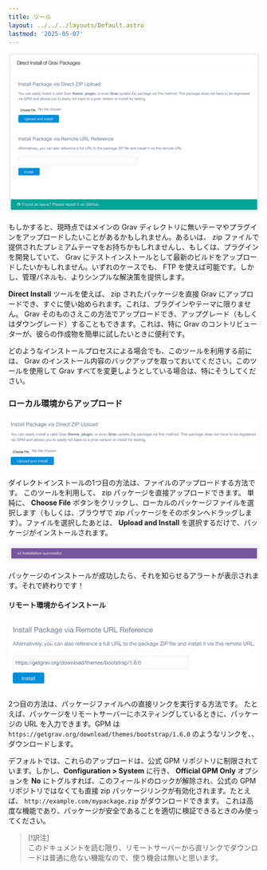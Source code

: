 ```yaml
---
title: ツール
layout: ../../../layouts/Default.astro
lastmod: '2025-05-07'
---
```

![Admin Tools](tools.png)

もしかすると、現時点ではメインの Grav ディレクトリに無いテーマやプラグインをアップロードしたいことがあるかもしれません。あるいは、 zip ファイルで提供されたプレミアムテーマをお持ちかもしれませんし、もしくは、プラグインを開発していて、 Grav にテストインストールとして最新のビルドをアップロードしたいかもしれません。いずれのケースでも、 FTP を使えば可能です。しかし、管理パネルも、よりシンプルな解決策を提供します。

**Direct Install** ツールを使えば、 zip されたパッケージを直接 Grav にアップロードでき、すぐに使い始められます。これは、プラグインやテーマに限りません。 Grav そのものさえこの方法でアップロードでき、アップグレード（もしくはダウングレード）することもできます。これは、特に Grav のコントリビューターが、彼らの作成物を簡単に試したいときに便利です。

どのようなインストールプロセスによる場合でも、このツールを利用する前には、 Grav のインストール内容のバックアップを取っておいてください。このツールを使用して Grav すべてを変更しようとしている場合は、特にそうしてください。

<h3 id="uploading">ローカル環境からアップロード</h3>

![Admin Tools](tools1.png)

ダイレクトインストールの1つ目の方法は、ファイルのアップロードする方法です。
このツールを利用して、 zip パッケージを直接アップロードできます。
単純に、 **Choose File** ボタンをクリックし、ローカルのパッケージファイルを選択します（もしくは、ブラウザで zip パッケージをそのボタンへドラッグします）。ファイルを選択したあとは、 **Upload and Install** を選択するだけで、パッケージがインストールされます。

![Admin Tools](tools1b.png)

パッケージのインストールが成功したら、それを知らせるアラートが表示されます。それで終わりです！

<h4 id="remote-location">リモート環境からインストール</h4>

![Admin Tools](tools2.png)

2つ目の方法は、パッケージファイルへの直接リンクを実行する方法です。
たとえば、パッケージをリモートサーバーにホスティングしているときに、パッケージの URL を入力できます。GPM は `https://getgrav.org/download/themes/bootstrap/1.6.0` のようなリンクを、、ダウンロードします。

デフォルトでは、これらのアップロードは、公式 GPM リポジトリに制限されています。しかし、**Configuration > System** に行き、 **Official GPM Only** オプションを **No** にトグルすれば、このフィールドのロックが解除され、公式の GPM リポジトリではなくても直接 zip パッケージリンクが有効化されます。たとえば、 `http://example.com/mypackage.zip` がダウンロードできます。
これは高度な機能であり、パッケージが安全であることを適切に検証できるときのみ使ってください。

> [!訳注]  
> このドキュメントを読む限り、リモートサーバーから直リンクでダウンロードは普通に危ない機能なので、使う機会は無いと思います。


